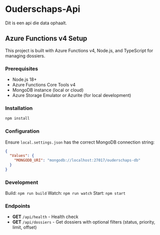 # Ouderschaps-Api

Dit is een api die data ophaalt.

## Azure Functions v4 Setup

This project is built with Azure Functions v4, Node.js, and TypeScript for managing dossiers.

### Prerequisites

- Node.js 18+
- Azure Functions Core Tools v4
- MongoDB instance (local or cloud)
- Azure Storage Emulator or Azurite (for local development)

### Installation

```bash
npm install
```

### Configuration

Ensure `local.settings.json` has the correct MongoDB connection string:

```json
{
  "Values": {
    "MONGODB_URI": "mongodb://localhost:27017/ouderschaps-db"
  }
}
```

### Development

Build: `npm run build`
Watch: `npm run watch`
Start: `npm start`

### Endpoints

- **GET** `/api/health` - Health check
- **GET** `/api/dossiers` - Get dossiers with optional filters (status, priority, limit, offset)
